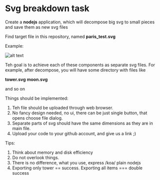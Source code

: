 # Svg breakdown task

Create a **nodejs** application, which will decompose big svg to small pieces and save them as new svg files

Find target file in this repository, named **paris_test.svg**

Example:

![alt text]( https://s3.eu-central-1.amazonaws.com/crello-dev/tower.png)

Teh goal is to achieve each of these components as separate svg files.
For example, after decompose, you will have some directory with files like

**tower.svg**
**moon.svg**

and so on

Things should be implemented:

1. Teh file should be uploaded through web browser.
2. No fancy design needed, no ui, there can be just single button, that opens choose file dialog.
3. Separate parts of svg should have the same dimensions as they are in main file.
4. Upload your code to your github account, and give us a link ;)

Tips:

1. Think about memory and disk efficiency
2. Do not overlook things.
3. There is no difference, what you use, express /koa/ plain nodejs
4. Exporting only tower == success. Exporting all items === double success

